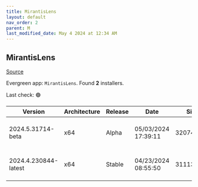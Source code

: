 ```yaml
---
title: MirantisLens
layout: default
nav_order: 2
parent: M
last_modified_date: May 4 2024 at 12:34 AM
---
```


## MirantisLens

[Source](https://k8slens.dev/)

Evergreen app: `MirantisLens`. Found **2** installers.

Last check: 🟢

| Version              | Architecture | Release | Date                | Size      | Sha512                                                                                   | URI                                                                                                                                                    |
| -------------------- | ------------ | ------- | ------------------- | --------- | ---------------------------------------------------------------------------------------- | ------------------------------------------------------------------------------------------------------------------------------------------------------ |
| 2024.5.31714-beta    | x64          | Alpha   | 05/03/2024 17:39:11 | 320743624 | qEEmA8O3x+3WybwJxoP8cK6hHjadBdGBAlG6rRNZJMVXdYTJQ2QGl6E0RHGo6SNjgRWOfZVaHdgrJ4zzsMA8UA== | [https://downloads.k8slens.dev/ide/Lens%20Setup%202024.5.31714-beta.exe](https://downloads.k8slens.dev/ide/Lens%20Setup%202024.5.31714-beta.exe)       |
| 2024.4.230844-latest | x64          | Stable  | 04/23/2024 08:55:50 | 311139656 | TZTsnqWvmLwEERdu7ZlNbw6GX8b1H+BbCnW503Bg8hJYX2HI6mz7HplVioVsRfOGKXA6AiV7/ddf1fFLmjkDTA== | [https://downloads.k8slens.dev/ide/Lens%20Setup%202024.4.230844-latest.exe](https://downloads.k8slens.dev/ide/Lens%20Setup%202024.4.230844-latest.exe) |
